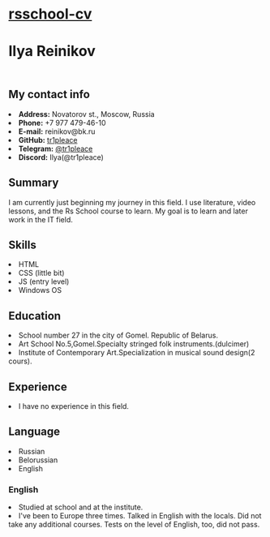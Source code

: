 #  <a href="https://github.com/tr1pleace/rsschool-cv"> rsschool-cv</a>
<!DOCTYPE html>
<html lang="en">
<head>
<link rel="stylesheet" href="css/README.css" />
<meta http-equiv="Content-type" content="text/html;charset=UTF-8" />
</head>
<body>
<h1>Ilya Reinikov</h1>
<!DOCTYPE html>
<html lang="ru">
<header>
<link rel="stylesheet" href="css/README.css" />
<meta http-equiv="Content-type" content="text/html;charset=UTF-8" />
</header>
<body>
<h2>My contact info</h2>
<div>
<li>
<strong>Address:</strong>
Novatorov st., Moscow, Russia
</li>
<li>
<strong>Phone:</strong>
+7 977 479-46-10
</li>
<li>
<strong>E-mail:</strong>
reinikov@bk.ru
</li>
<li>
<strong>GitHub:</strong>
<a href="https://github.com/tr1pleace">tr1pleace</a>
</li>
<li>
<strong>Telegram:</strong>
<a href="https://t.me/tr1pleace">@tr1pleace</a>
</li>
<li>
<strong>Discord:</strong> Ilya(@tr1pleace)
</li>
</div>
<h2>Summary</h2>
<div>
<p>I am currently just beginning my journey in this field. I use literature, video lessons, and the Rs School course to learn. My goal is to learn and later work in the IT field.</p>
</div>
<h2>Skills</h2>
<li>HTML</li>
<li>CSS (little bit)</li>
<li>JS (entry level)</li>
<li>Windows OS</li>
<h2>Education</h2>
<div>
<li>School number 27 in the city of Gomel.
Republic of Belarus.</li>
<li>Art School No.5,Gomel.Specialty stringed folk instruments.(dulcimer)
</li>
<li>Institute of Contemporary Art.Specialization in musical sound design(2 cours).</li>
</div>
<h2>Experience</h2>
<div>
<li>I have no experience in this field.</li>
</div>
<h2>Language</h2>
<div>
<li>Russian</li>
<li>Belorussian</li>
<li>English</li>
</div>
<h3>English</h3>
<li>Studied at school and at the institute.</li>
<li>I've been to Europe three times. Talked in English with the locals. Did not take any additional courses. Tests on the level of English, too, did not pass. </li>
</body>
</html>
